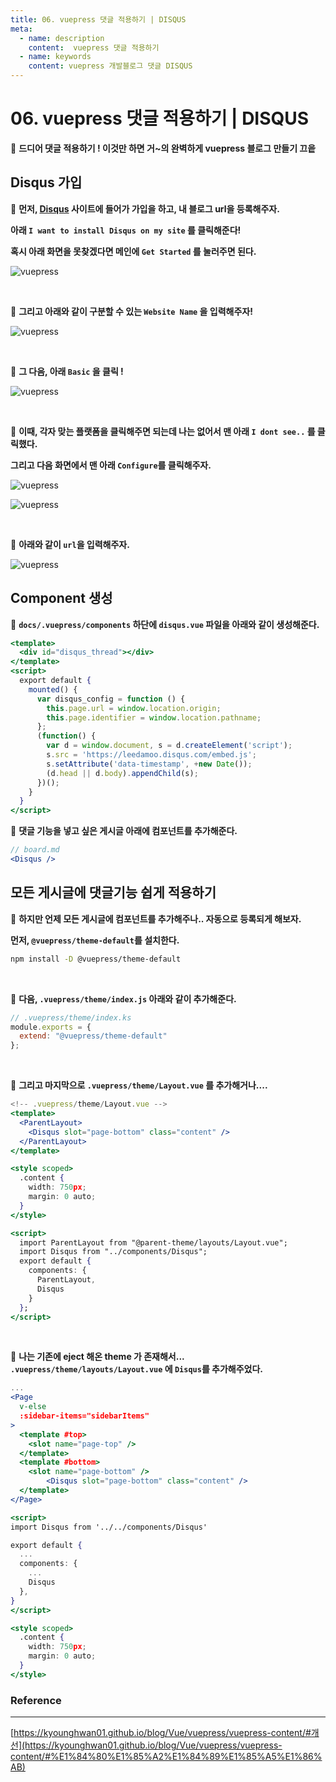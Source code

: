 ```yaml
---
title: 06. vuepress 댓글 적용하기 | DISQUS
meta:
  - name: description
    content:  vuepress 댓글 적용하기
  - name: keywords
    content: vuepress 개발블로그 댓글 DISQUS
---
```


# 06. vuepress 댓글 적용하기 | DISQUS

🤗 **드디어 댓글 적용하기 ! 이것만 하면 거~의 완벽하게 vuepress 블로그 만들기 끄읕**

## Disqus 가입

📌 **먼저, [Disqus](https://disqus.com/) 사이트에 들어가 가입을 하고, 내 블로그 url을 등록해주자.**

**아래 `I want to install Disqus on my site` 를 클릭해준다!**

**혹시 아래 화면을 못찾겠다면 메인에 `Get Started` 를 눌러주면 된다.**

![vuepress](../.vuepress/public/img/vuepress/06/0.png)

<br/>

📌 **그리고 아래와 같이 구분할 수 있는 `Website Name` 을 입력해주자!**

![vuepress](../.vuepress/public/img/vuepress/06/1.png)

<br/>

📌 **그 다음, 아래 `Basic` 을 클릭 !**

![vuepress](../.vuepress/public/img/vuepress/06/2.png)

<br/>

📌 **이때, 각자 맞는 플랫폼을 클릭해주면 되는데 나는 없어서 맨 아래 `I dont see..` 를 클릭했다.**

**그리고 다음 화면에서 맨 아래 `Configure`를 클릭해주자.**

![vuepress](../.vuepress/public/img/vuepress/06/3.png)

![vuepress](../.vuepress/public/img/vuepress/06/4.png)

<br/>

📌 **아래와 같이 `url`을 입력해주자.**

![vuepress](../.vuepress/public/img/vuepress/06/5.png)

## Component 생성

📌 **`docs/.vuepress/components` 하단에 `disqus.vue` 파일을 아래와 같이 생성해준다.**

```jsx
<template>
  <div id="disqus_thread"></div>
</template>
<script>
  export default {
    mounted() {
      var disqus_config = function () {
        this.page.url = window.location.origin;  
        this.page.identifier = window.location.pathname; 
      };
      (function() {
        var d = window.document, s = d.createElement('script');
        s.src = 'https://leedamoo.disqus.com/embed.js';
        s.setAttribute('data-timestamp', +new Date());
        (d.head || d.body).appendChild(s);
      })();
    }
  }
</script>
```

📌 **댓글 기능을 넣고 싶은 게시글 아래에 컴포넌트를 추가해준다.**

```jsx
// board.md
<Disqus />
```

## 모든 게시글에 댓글기능 쉽게 적용하기

📌 **하지만 언제 모든 게시글에 컴포넌트를 추가해주나.. 자동으로 등록되게 해보자.**

**먼저, `@vuepress/theme-default`를 설치한다.**

```bash
npm install -D @vuepress/theme-default
```

<br/>

📌 **다음, `.vuepress/theme/index.js` 아래와 같이 추가해준다.**

```jsx
// .vuepress/theme/index.ks
module.exports = {
  extend: "@vuepress/theme-default"
};
```

<br/>

📌 **그리고 마지막으로 `.vuepress/theme/Layout.vue` 를 추가해거나....**

```jsx
<!-- .vuepress/theme/Layout.vue -->
<template>
  <ParentLayout>
    <Disqus slot="page-bottom" class="content" />
  </ParentLayout>
</template>

<style scoped>
  .content {
    width: 750px;
    margin: 0 auto;
  }
</style>

<script>
  import ParentLayout from "@parent-theme/layouts/Layout.vue";
  import Disqus from "../components/Disqus";
  export default {
    components: {
      ParentLayout,
      Disqus
    }
  };
</script>
```

<br/>

📌 **나는 기존에 eject 해온 theme 가 존재해서... `.vuepress/theme/layouts/Layout.vue` 에 `Disqus`를 추가해주었다.**

```jsx
...
<Page
  v-else
  :sidebar-items="sidebarItems"
>
  <template #top>
    <slot name="page-top" />
  </template>
  <template #bottom>
    <slot name="page-bottom" />
		<Disqus slot="page-bottom" class="content" />
  </template>
</Page>

<script>
import Disqus from '../../components/Disqus'

export default {
  ...
  components: {
    ...
    Disqus
  },
}
</script>

<style scoped>
  .content {
    width: 750px;
    margin: 0 auto;
  }
</style>
```

### Reference

---

[https://kyounghwan01.github.io/blog/Vue/vuepress/vuepress-content/#개선](https://kyounghwan01.github.io/blog/Vue/vuepress/vuepress-content/#%E1%84%80%E1%85%A2%E1%84%89%E1%85%A5%E1%86%AB)